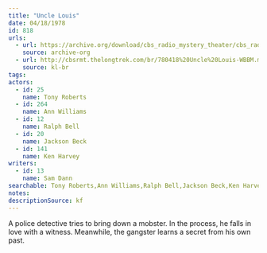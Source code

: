 ```yaml
---
title: "Uncle Louis"
date: 04/18/1978
id: 818
urls: 
  - url: https://archive.org/download/cbs_radio_mystery_theater/cbs_radio_mystery_theater-0801-0850.zip/cbs_radio_mystery_theater-0801-0850%2Fcbsrmt_0818_uncle_louis.mp3
    source: archive-org
  - url: http://cbsrmt.thelongtrek.com/br/780418%20Uncle%20Louis-WBBM.mp3
    source: kl-br
tags: 
actors:  
  - id: 25
    name: Tony Roberts  
  - id: 264
    name: Ann Williams  
  - id: 12
    name: Ralph Bell  
  - id: 20
    name: Jackson Beck  
  - id: 141
    name: Ken Harvey
writers:  
  - id: 13
    name: Sam Dann
searchable: Tony Roberts,Ann Williams,Ralph Bell,Jackson Beck,Ken Harvey Sam Dann
notes: 
descriptionSource: kf
---
```

A police detective tries to bring down a mobster. In the process, he falls in love with a witness. Meanwhile, the gangster learns a secret from his own past.